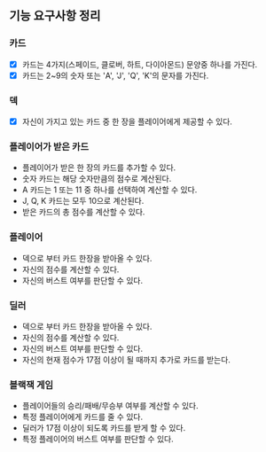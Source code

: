 ## 기능 요구사항 정리

### 카드
- [x] 카드는 4가지(스페이드, 클로버, 하트, 다이아몬드) 문양중 하나를 가진다.
- [x] 카드는 2~9의 숫자 또는 'A', 'J', 'Q', 'K'의 문자를 가진다.

### 덱
- [x] 자신이 가지고 있는 카드 중 한 장을 플레이어에게 제공할 수 있다.

### 플레이어가 받은 카드
- 플레이어가 받은 한 장의 카드를 추가할 수 있다.
- 숫자 카드는 해당 숫자만큼의 점수로 계산된다.
- A 카드는 1 또는 11 중 하나를 선택하여 계산할 수 있다.
- J, Q, K 카드는 모두 10으로 계산된다.
- 받은 카드의 총 점수를 계산할 수 있다.

### 플레이어
- 덱으로 부터 카드 한장을 받아올 수 있다.
- 자신의 점수를 계산할 수 있다.
- 자신의 버스트 여부를 판단할 수 있다.

### 딜러
- 덱으로 부터 카드 한장을 받아올 수 있다.
- 자신의 점수를 계산할 수 있다.
- 자신의 버스트 여부를 판단할 수 있다.
- 자신의 현재 점수가 17점 이상이 될 때까지 추가로 카드를 받는다.

### 블랙잭 게임
- 플레이어들의 승리/패배/무승부 여부를 계산할 수 있다.
- 특정 플레이어에게 카드를 줄 수 있다.
- 딜러가 17점 이상이 되도록 카드를 받게 할 수 있다.
- 특정 플레이어의 버스트 여부를 판단할 수 있다. 
